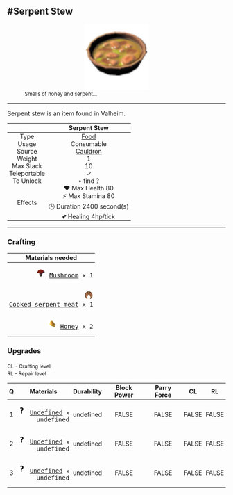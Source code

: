 <meta property="og:title" content="Serpent Stew - MoreValheim" /><meta property="og:type" content="website" /><meta property="og:image" content="/assets/serpent_stew.png" /><meta property="og:description" content="Serpent Stew is an item found in Valheim." /><meta name="theme-color" content="#546D78"><meta name="twitter:card" content="summary_large_image">
#Serpent Stew
-------------
<style>img {width:20px;}.tb {width:150px;display: block;margin-left: auto;margin-right: auto;}</style>

<style>.md-typeset table:not([class]) th:not([align]) {min-width:unset!important;}</style>
<style>td{padding:0em 0.3em!important;text-align:center!important;border-left:.05rem solid var(--md-default-fg-color--lightest)}</style>

<style>th{padding:0.1em 0.3em!important;text-align:center!important;font-weight:bold}</style>

<style>pre{text-align:right!important}</style>
<style>table tr td:first-child {border-left: 0;};</style>

<figure><img src="/assets/serpent_stew.png" class="tb" /><figcaption><small>Smells of honey and serpent...</small></figcaption></figure>

-------------

Serpent stew is an item found in Valheim.

|        | Serpent Stew              |
| ----------- | ------------------------------------ |
| Type | [Food](../../types/food)
| Usage | Consumable<br>
| Source | [Cauldron](../../items/cauldron)
| Weight | 1 |
| Max Stack | 10 |
| Teleportable | ✓
| To Unlock | • find [?](../../items/?)<br>
| Effects | ❤️ Max Health 80<br>⚡ Max Stamina 80<br>🕒 Duration 2400 second(s) <br>💕 Healing 4hp/tick <br>

-------------

### Crafting

| Materials needed |
| - |
| <pre>[![Mushroom](/assets/mushroom.png)](../../items/mushroom) [Mushroom](../mushroom) x 1</pre> |
| <pre>[![Cooked serpent meat](/assets/cooked_serpent_meat.png)](../../items/cooked_serpent_meat) [Cooked serpent meat](../cooked_serpent_meat) x 1</pre> |
| <pre>[![Honey](/assets/honey.png)](../../items/honey) [Honey](../honey) x 2</pre> |

### Upgrades

<small>CL - Crafting level</small><br><small>RL - Repair level</small>

| Q | Materials | Durability | Block Power | Parry Force | CL | RL |
| - | - | - | - | - | - | - |
| 1 | <pre>[![Undefined](/assets/undefined.png)](../../items/undefined) [Undefined](../../items/undefined) <small>x</small> undefined</pre> | undefined | FALSE | FALSE | FALSE | FALSE |
| 2 | <pre>[![Undefined](/assets/undefined.png)](../../items/undefined) [Undefined](../../items/undefined) <small>x</small> undefined</pre> | undefined | FALSE | FALSE | FALSE | FALSE |
| 3 | <pre>[![Undefined](/assets/undefined.png)](../../items/undefined) [Undefined](../../items/undefined) <small>x</small> undefined</pre> | undefined | FALSE | FALSE | FALSE | FALSE |